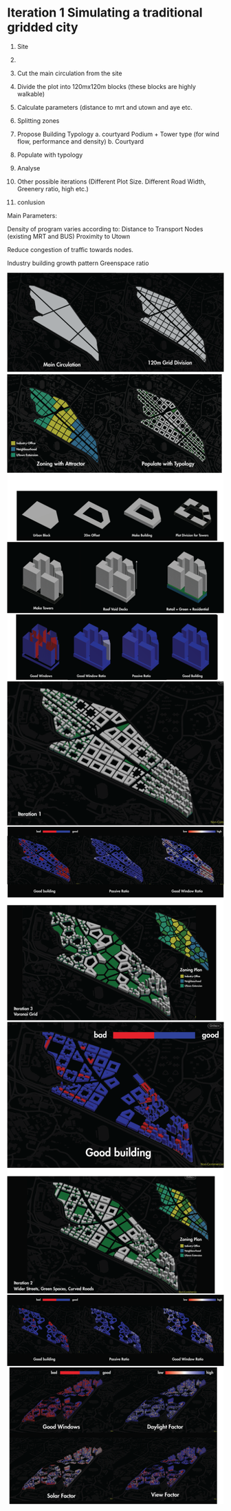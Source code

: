 
# Iteration 1 Simulating a traditional gridded city

1.	Site
2.	

3.	Cut the main circulation from the site
4.	Divide the plot into 120mx120m blocks (these blocks are highly walkable)
5.	Calculate parameters (distance to mrt and utown and aye etc.
6.	Splitting zones
7.	Propose Building Typology
a.	courtyard Podium + Tower type (for wind flow, performance and density)
b.	Courtyard
8.	Populate with typology
9.	Analyse
10.	Other possible iterations (Different Plot Size. Different Road Width, Greenery ratio, high etc.)
11.	conlusion



Main Parameters:

Density of program varies according to:
Distance to Transport Nodes (existing MRT and BUS)
Proximity to Utown

Reduce congestion of traffic towards nodes. 

Industry building growth pattern
Greenspace ratio


![text label](./imgs/a1.png)
![text label](./imgs/a2.png)
![text label](./imgs/a3.png)
![text label](./imgs/a4.png)
![text label](./imgs/a5.png)
![text label](./imgs/a6.png)
![text label](./imgs/a7.png)
![text label](./imgs/a8.png)
![text label](./imgs/a9.png)
![text label](./imgs/a10.png)
![text label](./imgs/a11.png)
![text label](./imgs/a12.png)


